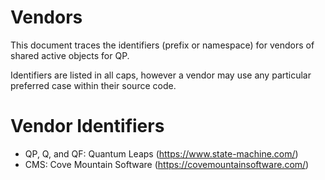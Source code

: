 # Vendors

This document traces the identifiers (prefix or namespace) for vendors of shared active objects
for QP.

Identifiers are listed in all caps, however a vendor may use
any particular preferred case within their source code.

# Vendor Identifiers

* QP, Q, and QF:  Quantum Leaps (https://www.state-machine.com/)
* CMS: Cove Mountain Software (https://covemountainsoftware.com/)
